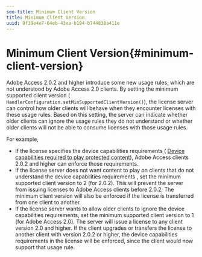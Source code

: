 ```yaml
---
seo-title: Minimum Client Version
title: Minimum Client Version
uuid: 9f39e4e7-64eb-43ea-b194-b744838a411e
---
```


# Minimum Client Version{#minimum-client-version}

Adobe Access 2.0.2 and higher introduce some new usage rules, which are not understood by Adobe Access 2.0 clients. By setting the minimum supported client version ( `HandlerConfiguration.setMinSupportedClientVersion()`), the license server can control how older clients will behave when they encounter licenses with these usage rules. Based on this setting, the server can indicate whether older clients can ignore the usage rules they do not understand or whether older clients will not be able to consume licenses with those usage rules.

For example,

* If the license specifies the device capabilities requirements ( [Device capabilities required to play protected content](../../../aaxs-protecting-content/content-introduction/content-usage-rules/content-runtime-application-restrictions/content-device-capabilities.md)), Adobe Access clients 2.0.2 and higher can enforce those requirements. 
* If the license server does not want content to play on clients that do not understand the device capabilities requirements , set the minimum supported client version to 2 (for 2.0.2). This will prevent the server from issuing licenses to Adobe Access clients before 2.0.2. The minimum client version will also be enforced if the license is transferred from one client to another. 
* If the license server wants to allow older clients to ignore the device capabilities requirements, set the minimum supported client version to 1 (for Adobe Access 2.0). The server will issue a license to any client version 2.0 and higher. If the client upgrades or transfers the license to another client with version 2.0.2 or higher, the device capabilities requirements in the license will be enforced, since the client would now support that usage rule.


